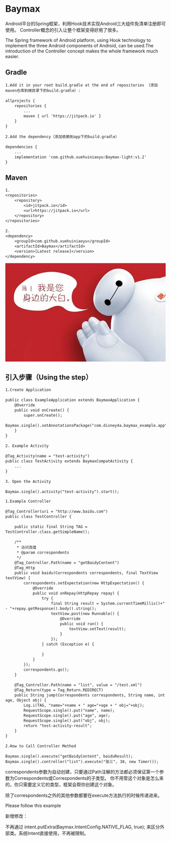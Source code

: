 # Baymax
Android平台的Spring框架，利用Hook技术实现Android三大组件免清单注册即可使用。
Controller概念的引入让整个框架变得好用了很多。

The Spring framework of Android platform, using Hook technology to implement the three Android components of Android, 
can be used.The introduction of the Controller concept makes the whole framework much easier.

## Gradle

```
1.Add it in your root build.gradle at the end of repositories （添加maven仓库到根目录下的build.gradle）:

allprojects {
	repositories {
		...
		maven { url 'https://jitpack.io' }
	}
}

2.Add the dependency（添加依赖到app下的build.gradle）

dependencies {
	...
	implementation 'com.github.xuehuiniaoyu:Baymax-light:v1.2'
}

```

## Maven

```
1.
<repositories>
	<repository>
	    <id>jitpack.io</id>
	    <url>https://jitpack.io</url>
	</repository>
</repositories>

2.
<dependency>
    <groupId>com.github.xuehuiniaoyu</groupId>
    <artifactId>Baymax</artifactId>
    <version>[Latest release]</version>
</dependency>

```

![Screenshot](hello.jpg)


## 引入步骤（Using the step）

```
1.Create Application

public class ExampleApplication extends BaymaxApplication {
    @Override
    public void onCreate() {
        super.onCreate();
        Baymax.single().setAnnotationsPackage("com.disney4a.baymax_example.app").play();
    }
}

2. Example Activity

@Tag_Activity(name = "test-activity")
public class TestActivity extends BaymaxCompatActivity {
	...
}

3. Open the Activity

Baymax.single().activity("test-activity").start();

```



```
1.Example Controller

@Tag_Controller(uri = "http://www.baidu.com")
public class TestController {

    public static final String TAG = TestController.class.getSimpleName();

    /**
     * 访问百度
     * @param correspondents
     */
    @Tag_Controller.Path(name = "getBaidyContent")
    @Tag_Http
    public void baidu(Correspondents correspondents, final TextView textView) {
        correspondents.setExpectation(new HttpExpectation() {
            @Override
            public void onRepay(HttpRepay repay) {
                try {
                    final String result = System.currentTimeMillis()+" - "+repay.getResponse().body().string();
                    textView.post(new Runnable() {
                        @Override
                        public void run() {
                            textView.setText(result);
                        }
                    });
                } catch (Exception e) {

                }
            }
        });
        correspondents.go();
    }

    @Tag_Controller.Path(name = "list", value = "/test.xml")
    @Tag_Return(type = Tag_Return.REDIRECT)
    public String jump(Correspondents correspondents, String name, int age, Object obj) {
        Log.i(TAG, "name="+name + " age="+age + " obj="+obj);
        RequestScope.single().put("name", name);
        RequestScope.single().put("age", age);
        RequestScope.single().put("obj", obj);
        return "test-activity-result";
    }
}

2.How to Call Controller Method

Baymax.single().execute("getBaidyContent", baiduResult);
Baymax.single().controller("list").execute("张三", 38, new Timer());

```

correspondents参数为自动创建，只要通过Path注解的方法都必须保证第一个参数为Correspondents或Correspondents的子类型。
你不用管这个对象是怎么来的，你只需要定义它的类型，框架会帮你创建这个对象。

除了correspondents之外的其他参数都要在execute方法执行的时候传递进来。



Please follow this example


新增修改：

不再通过 intent.putExtra(Baymax.IntentConfig.NATIVE_FLAG, true); 来区分外部类。系统Intent直接使用，不再被限制。
